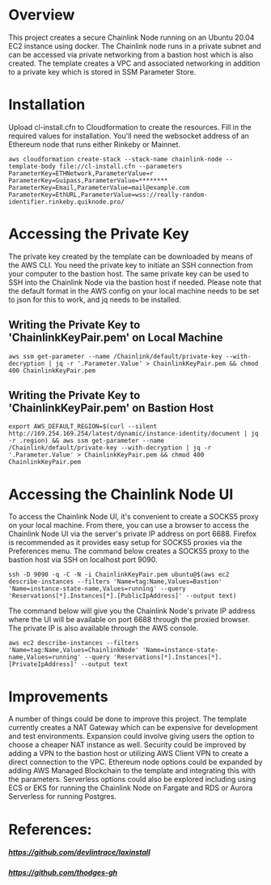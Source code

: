 # Overview

This project creates a secure Chainlink Node running on an Ubuntu 20.04 EC2 instance using docker. The Chainlink node runs in a private subnet and can be accessed via private networking from a bastion host which is also created. The template creates a VPC and associated networking in addition to a private key which is stored in SSM Parameter Store.

# Installation

Upload cl-install.cfn to Cloudformation to create the resources. Fill in the required values for installation. You'll need the websocket address of an Ethereum node that runs either Rinkeby or Mainnet.
```
aws cloudformation create-stack --stack-name chainlink-node --template-body file://cl-install.cfn --parameters  ParameterKey=ETHNetwork,ParameterValue=r ParameterKey=Guipass,ParameterValue=******** ParameterKey=Email,ParameterValue=mail@example.com ParameterKey=EthURL,ParameterValue=wss://really-random-identifier.rinkeby.quiknode.pro/
```

# Accessing the Private Key

The private key created by the template can be downloaded by means of the AWS CLI. You need the private key to initiate an SSH connection from your computer to the bastion host. The same private key can be used to SSH into the Chainlink Node via the bastion host if needed. Please note that the default format in the AWS config on your local machine needs to be set to json for this to work, and jq needs to be installed. 

## Writing the Private Key to 'ChainlinkKeyPair.pem' on Local Machine

```
aws ssm get-parameter --name /Chainlink/default/private-key --with-decryption | jq -r '.Parameter.Value' > ChainlinkKeyPair.pem && chmod 400 ChainlinkKeyPair.pem
```
## Writing the Private Key to 'ChainlinkKeyPair.pem' on Bastion Host
```
export AWS_DEFAULT_REGION=$(curl --silent http://169.254.169.254/latest/dynamic/instance-identity/document | jq -r .region) && aws ssm get-parameter --name /Chainlink/default/private-key --with-decryption | jq -r '.Parameter.Value' > ChainlinkKeyPair.pem && chmod 400 ChainlinkKeyPair.pem
```
# Accessing the Chainlink Node UI

To access the Chainlink Node UI, it's convenient to create a SOCKS5 proxy on your local machine. From there, you can use a browser to access the Chainlink Node UI via the server's private IP address on port 6688. Firefox is recommended as it provides easy setup for SOCKS5 proxies via the Preferences menu. The command below creates a SOCKS5 proxy to the bastion host via SSH on localhost port 9090. 

```
ssh -D 9090 -q -C -N -i ChainlinkKeyPair.pem ubuntu@$(aws ec2 describe-instances --filters 'Name=tag:Name,Values=Bastion' 'Name=instance-state-name,Values=running' --query 'Reservations[*].Instances[*].[PublicIpAddress]' --output text)
```
The command below will give you the Chainlink Node's private IP address where the UI will be available on port 6688 through the proxied browser. The private IP is also available through the AWS console.
```
aws ec2 describe-instances --filters 'Name=tag:Name,Values=ChainlinkNode' 'Name=instance-state-name,Values=running' --query 'Reservations[*].Instances[*].[PrivateIpAddress]' --output text
``` 
# Improvements

A number of things could be done to improve this project. The template currently creates a NAT Gateway which can be expensive for development and test environments. Expansion could involve giving users the option to choose a cheaper NAT instance as well. Security could be improved by adding a VPN to the bastion host or utilizing AWS Client VPN to create a direct connection to the VPC. Ethereum node options could be expanded by adding AWS Managed Blockchain to the template and integrating this with the parameters. Serverless options could also be explored including using ECS or EKS for running the Chainlink Node on Fargate and RDS or Aurora Serverless for running Postgres. 

# References:  
  
##### https://github.com/devlintrace/laxinstall
##### https://github.com/thodges-gh  
